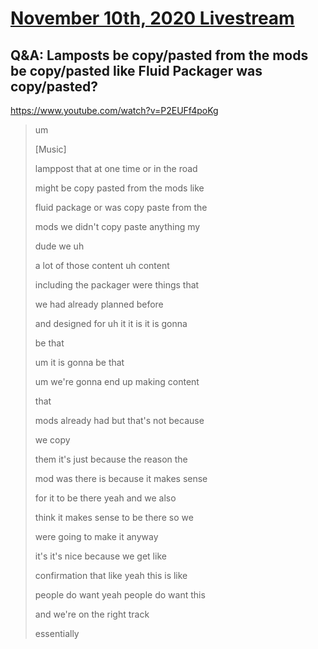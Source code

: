 # [November 10th, 2020 Livestream](../2020-11-10.md)
## Q&A: Lamposts be copy/pasted from the mods be copy/pasted like Fluid Packager was copy/pasted?
https://www.youtube.com/watch?v=P2EUFf4poKg
> um
>
> [Music]
>
> lamppost that at one time or in the road
>
> might be copy pasted from the mods like
>
> fluid package or was copy paste from the
>
> mods we didn't copy paste anything my
>
> dude we uh
>
> a lot of those content uh content
>
> including the packager were things that
>
> we had already planned before
>
> and designed for uh it it is it is gonna
>
> be that
>
> um it is gonna be that
>
> um we're gonna end up making content
>
> that
>
> mods already had but that's not because
>
> we copy
>
> them it's just because the reason the
>
> mod was there is because it makes sense
>
> for it to be there yeah and we also
>
> think it makes sense to be there so we
>
> were going to make it anyway
>
> it's it's nice because we get like
>
> confirmation that like yeah this is like
>
> people do want yeah people do want this
>
> and we're on the right track
>
> essentially
>
